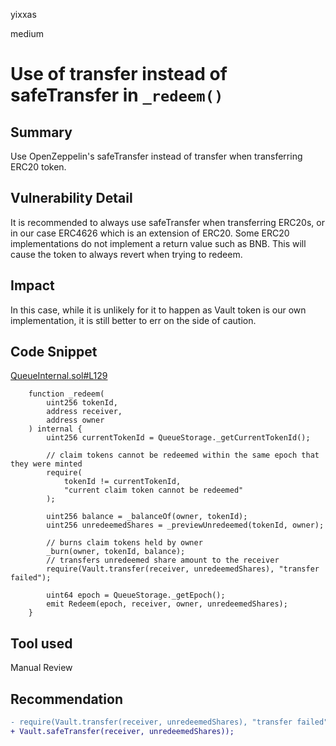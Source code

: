 yixxas

medium

# Use of transfer instead of safeTransfer in `_redeem()`

## Summary

Use OpenZeppelin's safeTransfer instead of transfer when transferring ERC20 token.

## Vulnerability Detail

It is recommended to always use safeTransfer when transferring ERC20s, or in our case ERC4626 which is an extension of ERC20. Some ERC20 implementations do not implement a return value such as BNB. This will cause the token to always revert when trying to redeem. 

## Impact

In this case, while it is unlikely for it to happen as Vault token is our own implementation, it is still better to err on the side of caution.

## Code Snippet
[QueueInternal.sol#L129](https://github.com/sherlock-audit/2022-09-knox/blob/main/knox-contracts/contracts/queue/QueueInternal.sol#L129)
```solidity
    function _redeem(
        uint256 tokenId,
        address receiver,
        address owner
    ) internal {
        uint256 currentTokenId = QueueStorage._getCurrentTokenId();

        // claim tokens cannot be redeemed within the same epoch that they were minted
        require(
            tokenId != currentTokenId,
            "current claim token cannot be redeemed"
        );

        uint256 balance = _balanceOf(owner, tokenId);
        uint256 unredeemedShares = _previewUnredeemed(tokenId, owner);

        // burns claim tokens held by owner
        _burn(owner, tokenId, balance);
        // transfers unredeemed share amount to the receiver
        require(Vault.transfer(receiver, unredeemedShares), "transfer failed");

        uint64 epoch = QueueStorage._getEpoch();
        emit Redeem(epoch, receiver, owner, unredeemedShares);
    }
```

## Tool used

Manual Review

## Recommendation

```diff
- require(Vault.transfer(receiver, unredeemedShares), "transfer failed");
+ Vault.safeTransfer(receiver, unredeemedShares));
```

